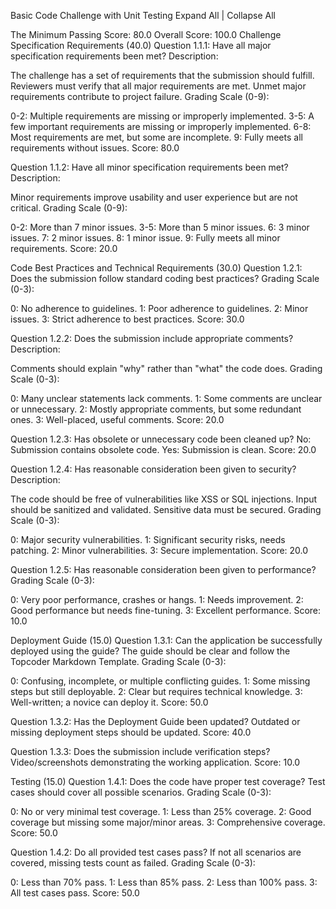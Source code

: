 Basic Code Challenge with Unit Testing
Expand All | Collapse All

The Minimum Passing Score: 80.0
Overall Score: 100.0
Challenge Specification Requirements (40.0)
Question 1.1.1: Have all major specification requirements been met?
Description:

The challenge has a set of requirements that the submission should fulfill.
Reviewers must verify that all major requirements are met.
Unmet major requirements contribute to project failure.
Grading Scale (0-9):

0-2: Multiple requirements are missing or improperly implemented.
3-5: A few important requirements are missing or improperly implemented.
6-8: Most requirements are met, but some are incomplete.
9: Fully meets all requirements without issues.
Score: 80.0

Question 1.1.2: Have all minor specification requirements been met?
Description:

Minor requirements improve usability and user experience but are not critical.
Grading Scale (0-9):

0-2: More than 7 minor issues.
3-5: More than 5 minor issues.
6: 3 minor issues.
7: 2 minor issues.
8: 1 minor issue.
9: Fully meets all minor requirements.
Score: 20.0

Code Best Practices and Technical Requirements (30.0)
Question 1.2.1: Does the submission follow standard coding best practices?
Grading Scale (0-3):

0: No adherence to guidelines.
1: Poor adherence to guidelines.
2: Minor issues.
3: Strict adherence to best practices.
Score: 30.0

Question 1.2.2: Does the submission include appropriate comments?
Description:

Comments should explain "why" rather than "what" the code does.
Grading Scale (0-3):

0: Many unclear statements lack comments.
1: Some comments are unclear or unnecessary.
2: Mostly appropriate comments, but some redundant ones.
3: Well-placed, useful comments.
Score: 20.0

Question 1.2.3: Has obsolete or unnecessary code been cleaned up?
No: Submission contains obsolete code.
Yes: Submission is clean.
Score: 20.0

Question 1.2.4: Has reasonable consideration been given to security?
Description:

The code should be free of vulnerabilities like XSS or SQL injections.
Input should be sanitized and validated.
Sensitive data must be secured.
Grading Scale (0-3):

0: Major security vulnerabilities.
1: Significant security risks, needs patching.
2: Minor vulnerabilities.
3: Secure implementation.
Score: 20.0

Question 1.2.5: Has reasonable consideration been given to performance?
Grading Scale (0-3):

0: Very poor performance, crashes or hangs.
1: Needs improvement.
2: Good performance but needs fine-tuning.
3: Excellent performance.
Score: 10.0

Deployment Guide (15.0)
Question 1.3.1: Can the application be successfully deployed using the guide?
The guide should be clear and follow the Topcoder Markdown Template.
Grading Scale (0-3):

0: Confusing, incomplete, or multiple conflicting guides.
1: Some missing steps but still deployable.
2: Clear but requires technical knowledge.
3: Well-written; a novice can deploy it.
Score: 50.0

Question 1.3.2: Has the Deployment Guide been updated?
Outdated or missing deployment steps should be updated.
Score: 40.0

Question 1.3.3: Does the submission include verification steps?
Video/screenshots demonstrating the working application.
Score: 10.0

Testing (15.0)
Question 1.4.1: Does the code have proper test coverage?
Test cases should cover all possible scenarios.
Grading Scale (0-3):

0: No or very minimal test coverage.
1: Less than 25% coverage.
2: Good coverage but missing some major/minor areas.
3: Comprehensive coverage.
Score: 50.0

Question 1.4.2: Do all provided test cases pass?
If not all scenarios are covered, missing tests count as failed.
Grading Scale (0-3):

0: Less than 70% pass.
1: Less than 85% pass.
2: Less than 100% pass.
3: All test cases pass.
Score: 50.0
